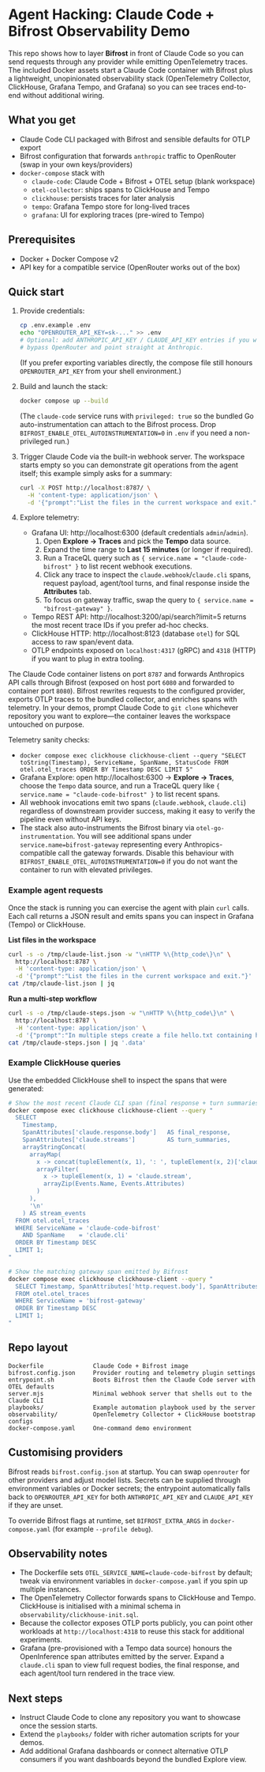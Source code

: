 # Agent Hacking: Claude Code + Bifrost Observability Demo

This repo shows how to layer **Bifrost** in front of Claude Code so you can send requests through any provider while emitting OpenTelemetry traces. The included Docker assets start a Claude Code container with Bifrost plus a lightweight, unopinionated observability stack (OpenTelemetry Collector, ClickHouse, Grafana Tempo, and Grafana) so you can see traces end-to-end without additional wiring.

## What you get

- Claude Code CLI packaged with Bifrost and sensible defaults for OTLP export
- Bifrost configuration that forwards `anthropic` traffic to OpenRouter (swap in your own keys/providers)
- `docker-compose` stack with
  - `claude-code`: Claude Code + Bifrost + OTEL setup (blank workspace)
  - `otel-collector`: ships spans to ClickHouse and Tempo
  - `clickhouse`: persists traces for later analysis
  - `tempo`: Grafana Tempo store for long-lived traces
  - `grafana`: UI for exploring traces (pre-wired to Tempo)

## Prerequisites

- Docker + Docker Compose v2
- API key for a compatible service (OpenRouter works out of the box)

## Quick start

1. Provide credentials:

   ```bash
   cp .env.example .env
   echo "OPENROUTER_API_KEY=sk-..." >> .env
   # Optional: add ANTHROPIC_API_KEY / CLAUDE_API_KEY entries if you want to
   # bypass OpenRouter and point straight at Anthropic.
   ```

   (If you prefer exporting variables directly, the compose file still honours
   `OPENROUTER_API_KEY` from your shell environment.)

2. Build and launch the stack:

   ```bash
   docker compose up --build
   ```

   (The `claude-code` service runs with `privileged: true` so the bundled Go auto-instrumentation can attach to the Bifrost process. Drop `BIFROST_ENABLE_OTEL_AUTOINSTRUMENTATION=0` in `.env` if you need a non-privileged run.)

3. Trigger Claude Code via the built-in webhook server. The workspace starts empty so you can demonstrate git operations from the agent itself; this example simply asks for a summary:

   ```bash
   curl -X POST http://localhost:8787/ \
     -H 'content-type: application/json' \
     -d '{"prompt":"List the files in the current workspace and exit."}'
   ```

4. Explore telemetry:

   - Grafana UI: http://localhost:6300 (default credentials `admin`/`admin`).
     1. Open **Explore → Traces** and pick the **Tempo** data source.
     2. Expand the time range to **Last 15 minutes** (or longer if required).
     3. Run a TraceQL query such as `{ service.name = "claude-code-bifrost" }` to list recent webhook executions.
     4. Click any trace to inspect the `claude.webhook`/`claude.cli` spans, request payload, agent/tool turns, and final response inside the **Attributes** tab.
     5. To focus on gateway traffic, swap the query to `{ service.name = "bifrost-gateway" }`.
   - Tempo REST API: http://localhost:3200/api/search?limit=5 returns the most recent trace IDs if you prefer ad-hoc checks.
   - ClickHouse HTTP: http://localhost:8123 (database `otel`) for SQL access to raw span/event data.
   - OTLP endpoints exposed on `localhost:4317` (gRPC) and `4318` (HTTP) if you want to plug in extra tooling.

The Claude Code container listens on port `8787` and forwards Anthropics API calls through Bifrost (exposed on host port `6080` and forwarded to container port `8080`). Bifrost rewrites requests to the configured provider, exports OTLP traces to the bundled collector, and enriches spans with telemetry. In your demos, prompt Claude Code to `git clone` whichever repository you want to explore—the container leaves the workspace untouched on purpose.

Telemetry sanity checks:

- `docker compose exec clickhouse clickhouse-client --query "SELECT toString(Timestamp), ServiceName, SpanName, StatusCode FROM otel.otel_traces ORDER BY Timestamp DESC LIMIT 5"`
- Grafana Explore: open http://localhost:6300 → **Explore → Traces**, choose the `Tempo` data source, and run a TraceQL query like `{ service.name = "claude-code-bifrost" }` to list recent spans.
- All webhook invocations emit two spans (`claude.webhook`, `claude.cli`) regardless of downstream provider success, making it easy to verify the pipeline even without API keys.
- The stack also auto-instruments the Bifrost binary via `otel-go-instrumentation`. You will see additional spans under `service.name=bifrost-gateway` representing every Anthropics-compatible call the gateway forwards. Disable this behaviour with `BIFROST_ENABLE_OTEL_AUTOINSTRUMENTATION=0` if you do not want the container to run with elevated privileges.

### Example agent requests

Once the stack is running you can exercise the agent with plain `curl` calls. Each call returns a JSON result and emits spans you can inspect in Grafana (Tempo) or ClickHouse.

**List files in the workspace**

```bash
curl -s -o /tmp/claude-list.json -w "\nHTTP %\{http_code\}\n" \
  http://localhost:8787 \
  -H 'content-type: application/json' \
  -d '{"prompt":"List the files in the current workspace and exit."}'
cat /tmp/claude-list.json | jq
```

**Run a multi-step workflow**

```bash
curl -s -o /tmp/claude-steps.json -w "\nHTTP %\{http_code\}\n" \
  http://localhost:8787 \
  -H 'content-type: application/json' \
  -d '{"prompt":"In multiple steps create a file hello.txt containing hello world, list the directory after each step, and finally cat the file."}'
cat /tmp/claude-steps.json | jq '.data'
```

### Example ClickHouse queries

Use the embedded ClickHouse shell to inspect the spans that were generated:

```bash
# Show the most recent Claude CLI span (final response + turn summaries + stream events)
docker compose exec clickhouse clickhouse-client --query "
  SELECT
    Timestamp,
    SpanAttributes['claude.response.body']   AS final_response,
    SpanAttributes['claude.streams']         AS turn_summaries,
    arrayStringConcat(
      arrayMap(
        x -> concat(tupleElement(x, 1), ': ', tupleElement(x, 2)['claude.stream.body']),
        arrayFilter(
          x -> tupleElement(x, 1) = 'claude.stream',
          arrayZip(Events.Name, Events.Attributes)
        )
      ),
      '\n'
    ) AS stream_events
  FROM otel.otel_traces
  WHERE ServiceName = 'claude-code-bifrost'
    AND SpanName    = 'claude.cli'
  ORDER BY Timestamp DESC
  LIMIT 1;
"

# Show the matching gateway span emitted by Bifrost
docker compose exec clickhouse clickhouse-client --query "
  SELECT Timestamp, SpanAttributes['http.request.body'], SpanAttributes['http.response.status_code']
  FROM otel.otel_traces
  WHERE ServiceName = 'bifrost-gateway'
  ORDER BY Timestamp DESC
  LIMIT 1;
"
```

## Repo layout

```
Dockerfile              Claude Code + Bifrost image
bifrost.config.json     Provider routing and telemetry plugin settings
entrypoint.sh           Boots Bifrost then the Claude Code server with OTEL defaults
server.mjs              Minimal webhook server that shells out to the Claude CLI
playbooks/              Example automation playbook used by the server
observability/          OpenTelemetry Collector + ClickHouse bootstrap configs
docker-compose.yaml     One-command demo environment
```

## Customising providers

Bifrost reads `bifrost.config.json` at startup. You can swap `openrouter` for other providers and adjust model lists. Secrets can be supplied through environment variables or Docker secrets; the entrypoint automatically falls back to `OPENROUTER_API_KEY` for both `ANTHROPIC_API_KEY` and `CLAUDE_API_KEY` if they are unset.

To override Bifrost flags at runtime, set `BIFROST_EXTRA_ARGS` in `docker-compose.yaml` (for example `--profile debug`).

## Observability notes

- The Dockerfile sets `OTEL_SERVICE_NAME=claude-code-bifrost` by default; tweak via environment variables in `docker-compose.yaml` if you spin up multiple instances.
- The OpenTelemetry Collector forwards spans to ClickHouse and Tempo. ClickHouse is initialised with a minimal schema in `observability/clickhouse-init.sql`.
- Because the collector exposes OTLP ports publicly, you can point other workloads at `http://localhost:4318` to reuse this stack for additional experiments.
- Grafana (pre-provisioned with a Tempo data source) honours the OpenInference span attributes emitted by the server. Expand a `claude.cli` span to view full request bodies, the final response, and each agent/tool turn rendered in the trace view.

## Next steps

- Instruct Claude Code to clone any repository you want to showcase once the session starts.
- Extend the `playbooks/` folder with richer automation scripts for your demos.
- Add additional Grafana dashboards or connect alternative OTLP consumers if you want dashboards beyond the bundled Explore view.

